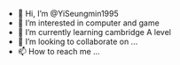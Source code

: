 - 👋 Hi, I’m @YiSeungmin1995
- 👀 I’m interested in computer and game
- 🌱 I’m currently learning cambridge A level
- 💞️ I’m looking to collaborate on ...
- 📫 How to reach me ...

<!---
YiSeungmin1995/YiSeungmin1995 is a ✨ special ✨ repository because its `README.md` (this file) appears on your GitHub profile.
You can click the Preview link to take a look at your changes.
--->
